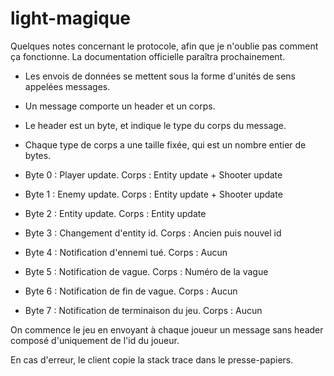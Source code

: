 # light-magique

Quelques notes concernant le protocole, afin que je n'oublie pas comment ça fonctionne. La documentation officielle paraîtra prochainement.

* Les envois de données se mettent sous la forme d'unités de sens appelées messages.
* Un message comporte un header et un corps.
* Le header est un byte, et indique le type du corps du message.
* Chaque type de corps a une taille fixée, qui est un nombre entier de bytes.

* Byte 0 : Player update. Corps : Entity update + Shooter update
* Byte 1 : Enemy update. Corps : Entity update + Shooter update
* Byte 2 : Entity update. Corps : Entity update
* Byte 3 : Changement d'entity id. Corps : Ancien puis nouvel id
* Byte 4 : Notification d'ennemi tué. Corps : Aucun
* Byte 5 : Notification de vague. Corps : Numéro de la vague
* Byte 6 : Notification de fin de vague. Corps : Aucun
* Byte 7 : Notification de terminaison du jeu. Corps : Aucun

On commence le jeu en envoyant à chaque joueur un message sans header composé d'uniquement de l'id du joueur.


En cas d'erreur, le client copie la stack trace dans le presse-papiers.